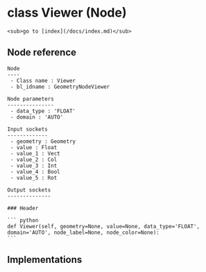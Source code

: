 # class Viewer (Node)

    <sub>go to [index](/docs/index.md)</sub>
    
## Node reference

    Node
    ----
     - Class name : Viewer
     - bl_idname : GeometryNodeViewer
    
    Node parameters
    ---------------
     - data_type : 'FLOAT'
     - domain : 'AUTO'
    
    Input sockets
    -------------
     - geometry : Geometry
     - value : Float
     - value_1 : Vect
     - value_2 : Col
     - value_3 : Int
     - value_4 : Bool
     - value_5 : Rot
    
    Output sockets
    --------------
    
    ### Header

    ``` python
    def Viewer(self, geometry=None, value=None, data_type='FLOAT', domain='AUTO', node_label=None, node_color=None):
    ```
    
## Implementations

    
    